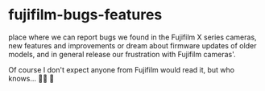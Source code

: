 # fujifilm-bugs-features

place where we can report bugs we found in the Fujifilm X series cameras, new features and improvements or dream about firmware updates of older models, and in general release our frustration with Fujifilm cameras'.

Of course I don't expect anyone from Fujifilm would read it, but who knows... 🤷‍♂️ 🙏
